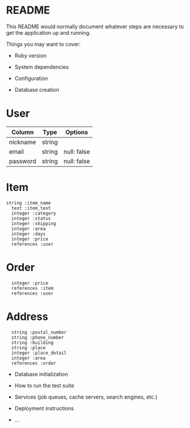 # README

This README would normally document whatever steps are necessary to get the
application up and running.

Things you may want to cover:

* Ruby version

* System dependencies

* Configuration

* Database creation
# User
|Column|Type|Options|
|------|----|-------|
|nickname|string||
|email|string|null: false|
|password|string|null: false|


# Item
    string :item_name
      text :item_text
      integer :category
      integer :status
      integer :shipping
      integer :area
      integer :days          
      integer :price        
      references :user
  # Order
      integer :price
      references :item
      references :user
  # Address
      string :postal_number
      string :phone_number
      string :building
      string :place
      integer :place_detail
      integer :area
      references :order
      
* Database initialization

* How to run the test suite

* Services (job queues, cache servers, search engines, etc.)

* Deployment instructions

* ...
